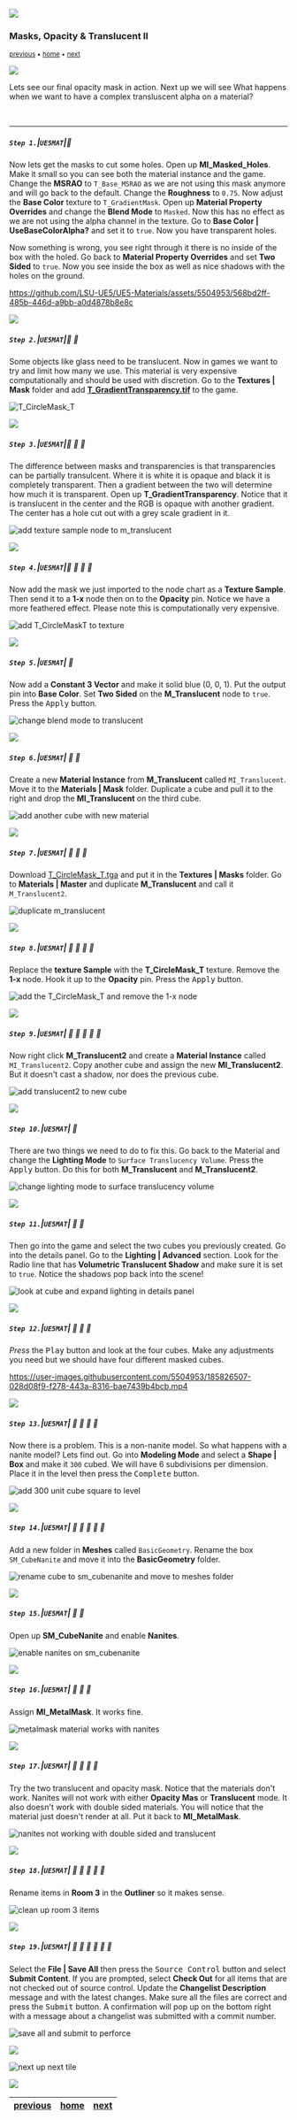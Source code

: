 ![](../images/line3.png)


### Masks, Opacity & Translucent II

<sub>[previous](../masks/README.md#user-content-masks-opacity--translucent) • [home](../README.md#user-content-ue4-intro-to-materials) • [next](../illumination/README.md#user-content-emissive-material)</sub>

![](../images/line3.png)


Lets see our final opacity mask in action.  Next up we will see What happens when we want to have a complex transluscent alpha on a material?

<br>

---


##### `Step 1.`\|`UE5MAT`|:small_blue_diamond:

Now lets get the masks to cut some holes.  Open up **MI_Masked_Holes**.  Make it small so you can see both the material instance and the game. Change the **MSRAO** to `T_Base_MSRAO` as we are not using this mask anymore and will go back to the default.  Change the **Roughness** to `0.75`.  Now adjust the **Base Color** texture to `T_GradientMask`. Open up **Material Property Overrides** and change the **Blend Mode** to `Masked`. Now this has no effect as we are not using the alpha channel in the texture.  Go to **Base Color | UseBaseColorAlpha?** and set it to `true`.  Now you have transparent holes.

Now something is wrong, you see right through it there is no inside of the box with the holed.  Go back to **Material Property Overrides** and set **Two Sided** to `true`.  Now you see inside the box as well as nice shadows with the holes on the ground.  

https://github.com/LSU-UE5/UE5-Materials/assets/5504953/568bd2ff-485b-446d-a9bb-a0d4878b8e8c


![](../images/line2.png)

##### `Step 2.`\|`UE5MAT`|:small_blue_diamond: :small_blue_diamond: 

Some objects like glass need to be translucent.  Now in games we want to try and limit how many we use.  This material is very expensive computationally and should be used with discretion. Go to the **Textures | Mask** folder and add **[T_GradientTransparency.tif](../Assets/T_GradientTransparency.tif)** to the game.

![T_CircleMask_T](images/downloadGradient.png)


![](../images/line2.png)

##### `Step 3.`\|`UE5MAT`|:small_blue_diamond: :small_blue_diamond: :small_blue_diamond:

The difference between masks and transparencies is that transparencies can be partially transulcent.  Where it is white it is opaque and black it is completely transparent.  Then a gradient between the two will determine how much it is transparent.  Open up **T_GradientTransparency**.  Notice that it is translucent in the center and the RGB is opaque with another gradient. The center has a hole cut out with a grey scale gradient in it.

![add texture sample node to m_translucent](images/TransparentTexture.png)

![](../images/line2.png)

##### `Step 4.`\|`UE5MAT`|:small_blue_diamond: :small_blue_diamond: :small_blue_diamond: :small_blue_diamond:

Now add the mask we just imported to the node chart as a **Texture Sample**.  Then send it to a **1-x** node then on to the **Opacity** pin.  Notice we have a more feathered effect.  Please note this is computationally very expensive.

![add T_CircleMaskT to texture](images/DupeMSRAO.png)

![](../images/line2.png)

##### `Step 5.`\|`UE5MAT`| :small_orange_diamond:

Now add a **Constant 3 Vector** and make it solid blue (0, 0, 1).  Put the output pin into **Base Color**.  Set **Two Sided** on the **M_Translucent** node to `true`. Press the <kbd>Apply</kbd> button.
    
![change blend mode to translucent](images/twosided.png)

![](../images/line2.png)

##### `Step 6.`\|`UE5MAT`| :small_orange_diamond: :small_blue_diamond:

Create a new **Material Instance** from **M_Translucent** called `MI_Translucent`.  Move it to the **Materials | Mask** folder.  Duplicate a cube and pull it to the right and drop the **MI_Translucent** on the third cube.

![add another cube with new material](images/dupateAndCopy.png)

![](../images/line2.png)

##### `Step 7.`\|`UE5MAT`| :small_orange_diamond: :small_blue_diamond: :small_blue_diamond:

Download [T_CircleMask_T.tga](../Assets/T_CircleMask_T.tga) and put it in the **Textures | Masks** folder. Go to **Materials | Master** and duplicate **M_Translucent** and call it `M_Translucent2`.

![duplicate m_translucent](images/dupeTranslucent.png)

![](../images/line2.png)

##### `Step 8.`\|`UE5MAT`| :small_orange_diamond: :small_blue_diamond: :small_blue_diamond: :small_blue_diamond:

Replace the **texture Sample** with the **T_CircleMask_T** texture.  Remove the **1-x** node.  Hook it up to the **Opacity** pin.  Press the <kbd>Apply</kbd> button.

![add the T_CircleMask_T and remove the 1-x node](images/ReplaceTexture.png)

![](../images/line2.png)

##### `Step 9.`\|`UE5MAT`| :small_orange_diamond: :small_blue_diamond: :small_blue_diamond: :small_blue_diamond: :small_blue_diamond:

Now right click **M_Translucent2** and create a **Material Instance** called `MI_Translucent2`.  Copy another cube and assign the new **MI_Translucent2**. But it doesn't cast a shadow, nor does the previous cube.

![add translucent2 to new cube](images/translucent2.png)

![](../images/line2.png)

##### `Step 10.`\|`UE5MAT`| :large_blue_diamond:

There are two things we need to do to fix this.  Go back to the Material and change the **Lighting Mode** to `Surface Translucency Volume`. Press the <kbd>Apply</kbd> button. Do this for both **M_Translucent** and **M_Translucent2**.

![change lighting mode to surface translucency volume](images/surfaceTranslucent.png)

![](../images/line2.png)

##### `Step 11.`\|`UE5MAT`| :large_blue_diamond: :small_blue_diamond: 

Then go into the game and select the two cubes you previously created. Go into the details panel. Go to the **Lighting | Advanced** section. Look for the Radio line that has **Volumetric Translucent Shadow** and make sure it is set to `true`. Notice the shadows pop back into the scene! 

![look at cube and expand lighting in details panel](images/volumeShadow.png)

![](../images/line2.png)


##### `Step 12.`\|`UE5MAT`| :large_blue_diamond: :small_blue_diamond: :small_blue_diamond: 

*Press* the <kbd>Play</kbd> button and look at the four cubes.  Make any adjustments you need but we should have four different masked cubes.

https://user-images.githubusercontent.com/5504953/185826507-028d08f9-f278-443a-8316-bae7439b4bcb.mp4

![](../images/line2.png)

##### `Step 13.`\|`UE5MAT`| :large_blue_diamond: :small_blue_diamond: :small_blue_diamond:  :small_blue_diamond: 

Now there is a problem. This is a non-nanite model.  So what happens with a nanite model?  Lets find out.  Go into **Modeling Mode** and select a **Shape | Box** and make it `300` cubed.  We will have 6 subdivisions per dimension.  Place it in the level then press the <kbd>Complete</kbd> button.

![add 300 unit cube square to level](images/addAnotherCube.png)

![](../images/line2.png)

##### `Step 14.`\|`UE5MAT`| :large_blue_diamond: :small_blue_diamond: :small_blue_diamond: :small_blue_diamond:  :small_blue_diamond: 

Add a new folder in **Meshes** called `BasicGeometry`. Rename the box `SM_CubeNanite` and move it into the **BasicGeometry** folder.

![rename cube to sm_cubenanite and move to meshes folder](images/sm_cubeNanite.png)

![](../images/line2.png)


##### `Step 15.`\|`UE5MAT`| :large_blue_diamond: :small_orange_diamond: 

Open up **SM_CubeNanite** and enable **Nanites**.

![enable nanites on sm_cubenanite](images/enableNanite.png)

![](../images/line2.png)

##### `Step 16.`\|`UE5MAT`| :large_blue_diamond: :small_orange_diamond:   :small_blue_diamond: 

Assign **MI_MetalMask**.  It works fine.

![metalmask material works with nanites](images/metalMaskWorks.png)

![](../images/line2.png)

##### `Step 17.`\|`UE5MAT`| :large_blue_diamond: :small_orange_diamond: :small_blue_diamond: :small_blue_diamond:

Try the two translucent and opacity mask. Notice that the materials don't work. Nanites will not work with either **Opacity Mas** or **Translucent** mode.  It also doesn't work with double sided materials.  You will notice that the material just doesn't render at all.  Put it back to **MI_MetalMask**.

![nanites not working with double sided and translucent](images/opacitiesNotWorking.png)

![](../images/line2.png)

##### `Step 18.`\|`UE5MAT`| :large_blue_diamond: :small_orange_diamond: :small_blue_diamond: :small_blue_diamond: :small_blue_diamond:

Rename items in **Room 3** in the **Outliner** so it makes sense.

![clean up room 3 items](images/cleanUpDirectory.png)

![](../images/line2.png)

##### `Step 19.`\|`UE5MAT`| :large_blue_diamond: :small_orange_diamond: :small_blue_diamond: :small_blue_diamond: :small_blue_diamond: :small_blue_diamond:

Select the **File | Save All** then press the <kbd>Source Control</kbd> button and select **Submit Content**.  If you are prompted, select **Check Out** for all items that are not checked out of source control. Update the **Changelist Description** message and with the latest changes. Make sure all the files are correct and press the <kbd>Submit</kbd> button. A confirmation will pop up on the bottom right with a message about a changelist was submitted with a commit number.

![save all and submit to perforce](images/submitP4.png)

![](../images/line.png)

<!-- <img src="https://via.placeholder.com/1000x100/45D7CA/000000/?text=Next Up - Illumination"> -->
![next up next tile](images/banner.png)

![](../images/line.png)


| [previous](../masks/README.md#user-content-masks-opacity--translucent)| [home](../README.md#user-content-ue4-intro-to-materials) | [next](../illumination/README.md#user-content-emissive-material)|
|---|---|---|
